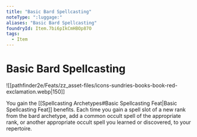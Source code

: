 ```yaml
---
title: "Basic Bard Spellcasting"
noteType: ":luggage:"
aliases: "Basic Bard Spellcasting"
foundryId: Item.7bi6pIkCmHBOp87O
tags:
  - Item
---
```


# Basic Bard Spellcasting
![[pathfinder2e/Feats/zz_asset-files/icons-sundries-books-book-red-exclamation.webp|150]]

You gain the [[Spellcasting Archetypes#Basic Spellcasting Feat|Basic Spellcasting Feat]] benefits. Each time you gain a spell slot of a new rank from the bard archetype, add a common occult spell of the appropriate rank, or another appropriate occult spell you learned or discovered, to your repertoire.
